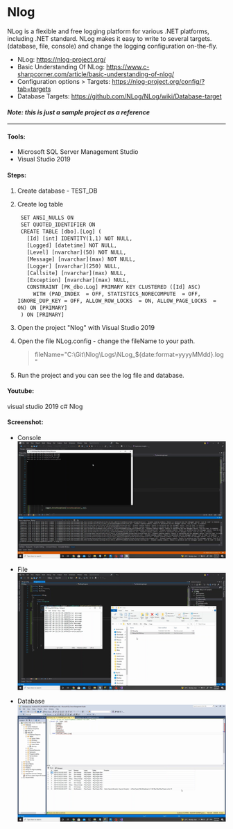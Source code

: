 # Nlog

NLog is a flexible and free logging platform for various .NET platforms, including .NET standard. NLog makes it easy to write to several targets. (database, file, console) and change the logging configuration on-the-fly.

- NLog: https://nlog-project.org/
- Basic Understanding Of NLog: https://www.c-sharpcorner.com/article/basic-understanding-of-nlog/
- Configuration options > Targets: https://nlog-project.org/config/?tab=targets
- Database Targets: https://github.com/NLog/NLog/wiki/Database-target

#### *Note: this is just a sample project as a reference*

___

#### Tools:
- Microsoft SQL Server Management Studio
- Visual Studio 2019

#### Steps:
1. Create database - TEST_DB
2. Create log table

        SET ANSI_NULLS ON
        SET QUOTED_IDENTIFIER ON
        CREATE TABLE [dbo].[Log] (
          [Id] [int] IDENTITY(1,1) NOT NULL,
          [Logged] [datetime] NOT NULL,
          [Level] [nvarchar](50) NOT NULL,
          [Message] [nvarchar](max) NOT NULL,
          [Logger] [nvarchar](250) NULL,
          [Callsite] [nvarchar](max) NULL,
          [Exception] [nvarchar](max) NULL,
          CONSTRAINT [PK_dbo.Log] PRIMARY KEY CLUSTERED ([Id] ASC)
            WITH (PAD_INDEX  = OFF, STATISTICS_NORECOMPUTE  = OFF, IGNORE_DUP_KEY = OFF, ALLOW_ROW_LOCKS  = ON, ALLOW_PAGE_LOCKS  = ON) ON [PRIMARY]
        ) ON [PRIMARY]

3. Open the project "Nlog" with Visual Studio 2019
4. Open the file NLog.config - change the fileName to your path.
    > fileName="C:\Git\Nlog\Logs\NLog_${date:format=yyyyMMdd}.log"
5. Run the project and you can see the log file and database.


#### Youtube: 
visual studio 2019 c# Nlog


#### Screenshot:

- Console
  ![Console](https://raw.githubusercontent.com/616jk/Nlog/main/screenshot_console.png)

- File
  ![File](https://raw.githubusercontent.com/616jk/Nlog/main/screenshot_file.png)

- Database
  ![Database](https://raw.githubusercontent.com/616jk/Nlog/main/screenshot_database.png)
